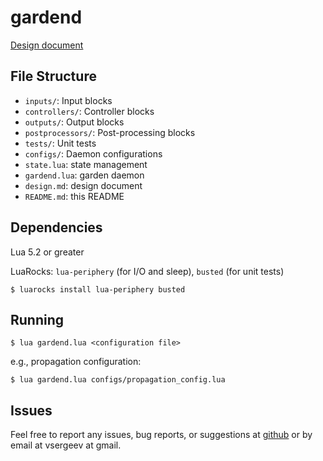 # gardend

[Design document](design.md)

## File Structure

* `inputs/`: Input blocks
* `controllers/`: Controller blocks
* `outputs/`: Output blocks
* `postprocessors/`: Post-processing blocks
* `tests/`: Unit tests
* `configs/`: Daemon configurations
* `state.lua`: state management
* `gardend.lua`: garden daemon
* `design.md`: design document
* `README.md`: this README

## Dependencies

Lua 5.2 or greater

LuaRocks: `lua-periphery` (for I/O and sleep), `busted` (for unit tests)

```
$ luarocks install lua-periphery busted
```

## Running

```
$ lua gardend.lua <configuration file>
```

e.g., propagation configuration:

```
$ lua gardend.lua configs/propagation_config.lua
```

## Issues

Feel free to report any issues, bug reports, or suggestions at [github](https://github.com/vsergeev/gardend/issues) or by email at vsergeev at gmail.


